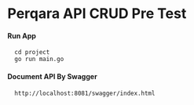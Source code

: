 # Perqara API CRUD Pre Test

#### Run App 

```http
  cd project
  go run main.go

```

#### Document API By Swagger

```http
  http://localhost:8081/swagger/index.html

```
